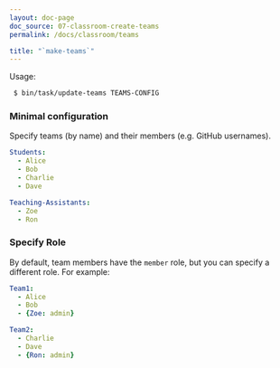 ```yaml
---
layout: doc-page
doc_source: 07-classroom-create-teams
permalink: /docs/classroom/teams

title: "`make-teams`"
---
```


Usage:

```sh
 $ bin/task/update-teams TEAMS-CONFIG
```

### Minimal configuration

Specify teams (by name) and their members (e.g. GitHub usernames).

```yaml
Students:
  - Alice
  - Bob
  - Charlie
  - Dave

Teaching-Assistants:
  - Zoe
  - Ron
```

### Specify Role

By default, team members have the `member` role, but you can specify a different
role. For example:

```yaml
Team1:
  - Alice
  - Bob
  - {Zoe: admin}

Team2:
  - Charlie
  - Dave
  - {Ron: admin}
```
